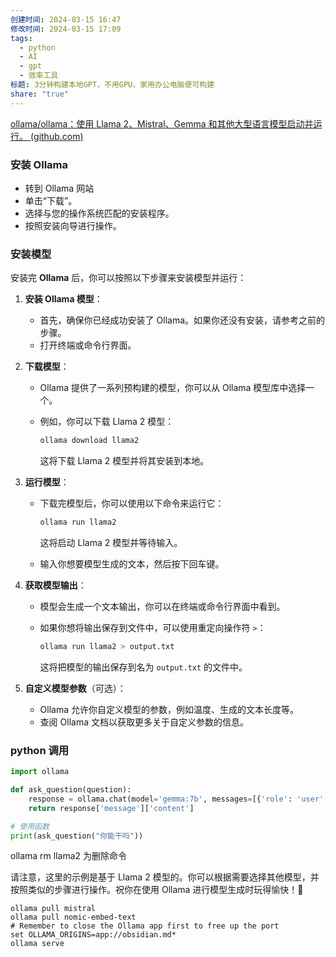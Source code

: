 ```yaml
---
创建时间: 2024-03-15 16:47
修改时间: 2024-03-15 17:09
tags:
  - python
  - AI
  - gpt
  - 效率工具
标题: 3分钟构建本地GPT，不用GPU，家用办公电脑便可构建
share: "true"
---
```

[ollama/ollama：使用 Llama 2、Mistral、Gemma 和其他大型语言模型启动并运行。 (github.com)](https://github.com/ollama/ollama)
### 安装 Ollama

- 转到 Ollama 网站
- 单击“下载”。
- 选择与您的操作系统匹配的安装程序。
- 按照安装向导进行操作。

### 安装模型
安装完 **Ollama** 后，你可以按照以下步骤来安装模型并运行：

1. **安装 Ollama 模型**：
    
    - 首先，确保你已经成功安装了 Ollama。如果你还没有安装，请参考之前的步骤。
    - 打开终端或命令行界面。
2. **下载模型**：
    
    - Ollama 提供了一系列预构建的模型，你可以从 Ollama 模型库中选择一个。
    - 例如，你可以下载 Llama 2 模型：
        
        ```bash
        ollama download llama2
        ```
        
        这将下载 Llama 2 模型并将其安装到本地。
3. **运行模型**：
    
    - 下载完模型后，你可以使用以下命令来运行它：
        
        ```bash
        ollama run llama2
        ```
        
        这将启动 Llama 2 模型并等待输入。
    - 输入你想要模型生成的文本，然后按下回车键。
4. **获取模型输出**：
    
    - 模型会生成一个文本输出，你可以在终端或命令行界面中看到。
    - 如果你想将输出保存到文件中，可以使用重定向操作符 `>`：
        
        ```bash
        ollama run llama2 > output.txt
        ```
        
        这将把模型的输出保存到名为 `output.txt` 的文件中。
5. **自定义模型参数**（可选）：
    
    - Ollama 允许你自定义模型的参数，例如温度、生成的文本长度等。
    - 查阅 Ollama 文档以获取更多关于自定义参数的信息。

### python 调用
```python
import ollama

def ask_question(question):
    response = ollama.chat(model='gemma:7b', messages=[{'role': 'user', 'content': question}])
    return response['message']['content']

# 使用函数
print(ask_question("你能干吗"))
```


ollama rm llama2 为删除命令

请注意，这里的示例是基于 Llama 2 模型的。你可以根据需要选择其他模型，并按照类似的步骤进行操作。祝你在使用 Ollama 进行模型生成时玩得愉快！🚀


```
ollama pull mistral
ollama pull nomic-embed-text
# Remember to close the Ollama app first to free up the port
set OLLAMA_ORIGINS=app://obsidian.md*
ollama serve
```